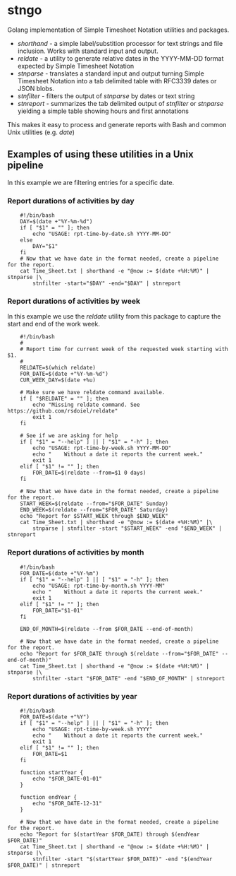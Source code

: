
# stngo

Golang implementation of Simple Timesheet Notation utilities and packages.

+ *shorthand* - a simple label/substition processor for text strings and file inclusion. Works with standard input and output.
+ *reldate* - a utility to generate relative dates in the YYYY-MM-DD format expected by Simple Timesheet Notation
+ *stnparse* - translates a standard input and output turning Simple Timesheet Notation into a tab delimited table with RFC3339 dates or JSON blobs.
+ *stnfilter* - filters the output of *stnparse* by dates or text string
+ *stnreport* - summarizes the tab delimited output of *stnfilter* or *stnparse* yielding a simple table showing hours and first annotations

This makes it easy to process and generate reports with Bash and common Unix utilities (e.g. *date*)

## Examples of using these utilities in a Unix pipeline

In this example we are filtering entries for a specific date.

### Report durations of activities by day

```shell
    #!/bin/bash
    DAY=$(date +"%Y-%m-%d")
    if [ "$1" = "" ]; then
        echo "USAGE: rpt-time-by-date.sh YYYY-MM-DD"
    else
        DAY="$1"
    fi
    # Now that we have date in the format needed, create a pipeline for the report.
    cat Time_Sheet.txt | shorthand -e "@now := $(date +%H:%M)" | stnparse |\
        stnfilter -start="$DAY" -end="$DAY" | stnreport
```

### Report durations of activities by week

In this example we use the *reldate* utility from this package to capture the start and end of the work week.

```shell
    #!/bin/bash
    #
    # Report time for current week of the requested week starting with $1.
    #
    RELDATE=$(which reldate)
    FOR_DATE=$(date +"%Y-%m-%d")
    CUR_WEEK_DAY=$(date +%u)

    # Make sure we have reldate command available.
    if [ "$RELDATE" = "" ]; then
        echo "Missing reldate command. See https://github.com/rsdoiel/reldate"
        exit 1
    fi

    # See if we are asking for help
    if [ "$1" = "--help" ] || [ "$1" = "-h" ]; then
        echo "USAGE: rpt-time-by-week.sh YYYY-MM-DD"
        echo "    Without a date it reports the current week."
        exit 1
    elif [ "$1" != "" ]; then
        FOR_DATE=$(reldate --from=$1 0 days)
    fi

    # Now that we have date in the format needed, create a pipeline for the report.
    START_WEEK=$(reldate --from="$FOR_DATE" Sunday)
    END_WEEK=$(reldate --from="$FOR_DATE" Saturday)
    echo "Report for $START_WEEK through $END_WEEK"
    cat Time_Sheet.txt | shorthand -e "@now := $(date +%H:%M)" |\
        stnparse | stnfilter -start "$START_WEEK" -end "$END_WEEK" | stnreport
```

### Report durations of activities by month

```shell
    #!/bin/bash
    FOR_DATE=$(date +"%Y-%m")
    if [ "$1" = "--help" ] || [ "$1" = "-h" ]; then
    	echo "USAGE: rpt-time-by-month.sh YYYY-MM"
    	echo "    Without a date it reports the current week."
    	exit 1
    elif [ "$1" != "" ]; then
    	FOR_DATE="$1-01"
    fi

    END_OF_MONTH=$(reldate --from $FOR_DATE --end-of-month)

    # Now that we have date in the format needed, create a pipeline for the report.
    echo "Report for $FOR_DATE through $(reldate --from="$FOR_DATE" --end-of-month)"
    cat Time_Sheet.txt | shorthand -e "@now := $(date +%H:%M)" | stnparse |\
        stnfilter -start "$FOR_DATE" -end "$END_OF_MONTH" | stnreport
```

### Report durations of activities by year

```shell
    #!/bin/bash
    FOR_DATE=$(date +"%Y")
    if [ "$1" = "--help" ] || [ "$1" = "-h" ]; then
        echo "USAGE: rpt-time-by-week.sh YYYY"
        echo "    Without a date it reports the current week."
        exit 1
    elif [ "$1" != "" ]; then
        FOR_DATE=$1
    fi

    function startYear {
        echo "$FOR_DATE-01-01"
    }

    function endYear {
        echo "$FOR_DATE-12-31"
    }

    # Now that we have date in the format needed, create a pipeline for the report.
    echo "Report for $(startYear $FOR_DATE) through $(endYear $FOR_DATE)"
    cat Time_Sheet.txt | shorthand -e "@now := $(date +%H:%M)" | stnparse |\
        stnfilter -start "$(startYear $FOR_DATE)" -end "$(endYear $FOR_DATE)" | stnreport
```
